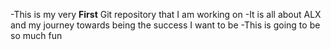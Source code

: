 -This is my very __First__ Git repository that I am working on
-It is all about ALX and my journey towards being the success I want to be
-This is going to be so much fun

